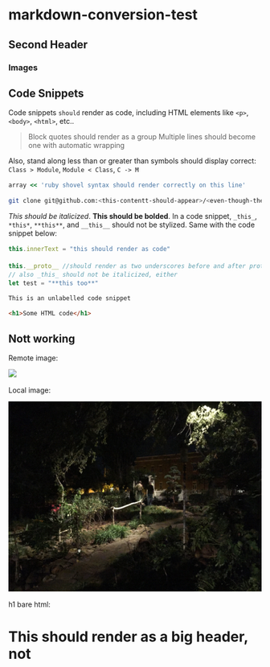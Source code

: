 # markdown-conversion-test

## Second Header

### Images



## Code Snippets


Code snippets `should` render as code, including HTML elements like `<p>`, `<body>`, `<html>`, etc..

> Block quotes should render as a group
> Multiple lines should become one
> with automatic wrapping


Also, stand along less than or greater than symbols should display correct: `Class > Module`, `Module < Class`, `C -> M`

```rb
array << 'ruby shovel syntax should render correctly on this line'
```

```sh
git clone git@github.com:<this-contentt-should-appear>/<even-though-these-are-wrapped-like-html>
```

_This should be italicized_. **This should be bolded**. In a code snippet, `_this_`, `*this*`, `**this**`, and `__this__` should not be stylized. Same with the code snippet below:

```js
this.innerText = "this should render as code"

this.__proto__ //should render as two underscores before and after proto, not italicized
// also _this_ should not be italicized, either
let test = "**this too**"
```

```
This is an unlabelled code snippet
```

```html
<h1>Some HTML code</h1>
```

## Nott working

Remote image:

<img src="https://curriculum-content.s3.amazonaws.com/flag-icon-gray-hover.png" />

Local image:

<img src="./image.JPG" />

h1 bare html:

<h1>This should render as a big header, not </h1>

